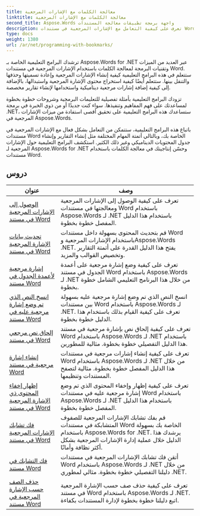 ```yaml
---
title: معالجة الكلمات مع الإشارات المرجعية
linktitle: معالجة الكلمات مع الإشارات المرجعية
second_title: Aspose.Words واجهة برمجة تطبيقات معالجة المستندات
description: تعرف على كيفية التعامل مع الإشارات المرجعية في مستندات Word باستخدام Aspose.Words لـ .NET. ترشدك البرامج التعليمية خلال خطوات إنشاء الإشارات المرجعية والوصول إليها وتحريرها في مستند Word.
type: docs
weight: 1380
url: /ar/net/programming-with-bookmarks/
---
```


ترشدك البرامج التعليمية الخاصة بـ Aspose.Words for .NET عبر العديد من الميزات وتقنيات البرمجة لمعالجة الكلمات باستخدام الإشارات المرجعية في مستندات Word. ستتعلم في هذه البرامج التعليمية كيفية إنشاء الإشارات المرجعية وإعادة تسميتها وحذفها والتنقل بينها. ستتعلم أيضًا كيفية استخراج محتوى الإشارة المرجعية واستبدالها، بالإضافة إلى كيفية إضافة إشارات مرجعية ديناميكية واستخدامها لإنشاء تقارير مخصصة.

تزودك البرامج التعليمية بأمثلة تفصيلية للتعليمات البرمجية وشروحات خطوة بخطوة لمساعدتك على فهم المفاهيم وتنفيذها. سواء كنت جديدًا أو من ذوي الخبرة في برمجة .NET، ستساعدك هذه البرامج التعليمية على تحقيق أقصى استفادة من ميزات الإشارات المرجعية في Aspose.Words.

باتباع هذه البرامج التعليمية، ستتمكن من التعامل بشكل فعال مع الإشارات المرجعية في مستندات Word الخاصة بك، وبالتالي أتمتة المهام المختلفة مثل إنشاء التقارير وإنشاء جدول المحتويات الديناميكي وغير ذلك الكثير. استكشف البرامج التعليمية حول الإشارات المرجعية لـ Aspose.Words for .NET وحسّن إنتاجيتك في معالجة الكلمات باستخدام مستندات Word.

 ## دروس
| عنوان | وصف |
| --- | --- |
| [الوصول إلى الإشارات المرجعية في مستند Word](./access-bookmarks/) | تعرف على كيفية الوصول إلى الإشارات المرجعية ومعالجتها في مستندات Word باستخدام Aspose.Words لـ .NET باستخدام هذا الدليل المفصل خطوة بخطوة. |
| [تحديث بيانات الإشارة المرجعية في مستند Word](./update-bookmark-data/) | قم بتحديث المحتوى بسهولة داخل مستندات Word باستخدام الإشارات المرجعية وAspose.Words .NET. يفتح هذا الدليل القدرة على أتمتة التقارير وتخصيص القوالب والمزيد. |
| [إشارة مرجعية لأعمدة الجدول في مستند Word](./bookmark-table-columns/) | تعرف على كيفية وضع إشارة مرجعية على أعمدة الجدول في مستند Word باستخدام Aspose.Words لـ .NET من خلال هذا البرنامج التعليمي الشامل خطوة بخطوة. |
| [انسخ النص الذي تم وضع إشارة مرجعية عليه في مستند Word](./copy-bookmarked-text/) | انسخ النص الذي تم وضع إشارة مرجعية عليه بسهولة بين مستندات Word باستخدام Aspose.Words لـ .NET. تعرف على كيفية القيام بذلك باستخدام هذا الدليل خطوة بخطوة. |
| [إلحاق نص مرجعي في مستند Word](./append-bookmarked-text/) | تعرف على كيفية إلحاق نص بإشارة مرجعية في مستند Word باستخدام Aspose.Words لـ .NET باستخدام هذا الدليل التفصيلي خطوة بخطوة. مثالية للمطورين. |
| [إنشاء إشارة مرجعية في مستند Word](./create-bookmark/) | تعرف على كيفية إنشاء إشارات مرجعية في مستندات Word باستخدام Aspose.Words لـ .NET من خلال هذا الدليل المفصل خطوة بخطوة. مثالية لتصفح المستندات وتنظيمها. |
| [إظهار إخفاء المحتوى ذي الإشارة المرجعية في مستند Word](./show-hide-bookmarked-content/) | تعرف على كيفية إظهار وإخفاء المحتوى الذي تم وضع إشارة مرجعية عليه في مستندات Word باستخدام Aspose.Words لـ .NET باستخدام هذا الدليل المفصل خطوة بخطوة. |
| [فك تشابك الإشارات المرجعية في مستند Word](./untangle-row-bookmarks/) | قم بفك تشابك الإشارات المرجعية للصفوف المتشابكة في مستندات Word الخاصة بك بسهولة باستخدام Aspose.Words for .NET. يرشدك هذا الدليل خلال عملية إدارة الإشارات المرجعية بشكل أكثر نظافة وأمانًا. |
| [فك التشابك في مستند Word](./untangle/) | أتقن فك تشابك الإشارات المرجعية في مستندات Word باستخدام Aspose.Words لـ .NET من خلال دليلنا التفصيلي خطوة بخطوة. مثالي لمطوري .NET. |
| [حذف الصف حسب الإشارة المرجعية في مستند Word](./delete-row-by-bookmark/) | تعرف على كيفية حذف صف حسب الإشارة المرجعية في مستند Word باستخدام Aspose.Words لـ .NET. اتبع دليلنا خطوة بخطوة لإدارة المستندات بكفاءة. |